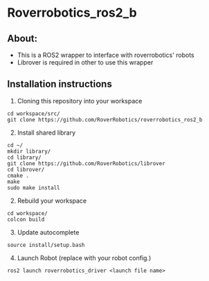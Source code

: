 # Roverrobotics_ros2_b
## About:
- This is a ROS2 wrapper to interface with roverrobotics' robots
- Librover is required in other to use this wrapper

## Installation instructions

1. Cloning this repository into your workspace
```
cd workspace/src/
git clone https://github.com/RoverRobotics/roverrobotics_ros2_b 
```
2. Install shared library
``` 
cd ~/
mkdir library/
cd library/
git clone https://github.com/RoverRobotics/librover
cd librover/
cmake .
make
sudo make install 
```
2. Rebuild your workspace
```
cd workspace/
colcon build
```
3. Update autocomplete
```
source install/setup.bash
```
4. Launch Robot (replace <launch file name> with your robot config.)
```
ros2 launch roverrobotics_driver <launch file name>
```
